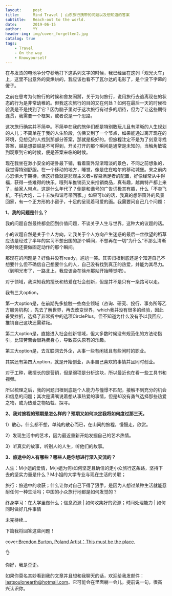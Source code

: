 ```yaml
---
layout:     post
title:      Mind Travel | 山东旅行携带的问题以及想知道的答案
subtitle:   Reach-out to the world.
date:       2019-06-15
author:     YY
header-img: img/cover_forgetten2.jpg
catalog: true
tags:
    - Travel
    - On the way
    - Knowyourself
---
```


在与发烫的电池争分夺秒地打下这系列文字的时候，我已经坐在这列「观光火车」上，这里不出意外的臭烘烘的，我应该也看不了瓦尔达的电影了，是个没下字幕的傻子。

之前在思考为何旅行的时候和舍友闹掰，关于为何旅行，说用旅行去逃离现在的状态的行为是非常幼稚的。但我这次旅行的目的又在何处？如何在最后一天的时候检验我是不是找到了它？因为脑子里对于这次旅行有过多的期待，但为了让这些期待连贯，我需要一个框架，或者说是一个思路。

这次旅行确实并不简单。不简单在我的旅伴们都是特别敢玩儿且有清晰的人生规划的人儿；不简单在于我的人生阶段，仿佛又到了一个节点，如果能通过离开现在的环境，见想见的人找到那部分答案，那就是极好的。但旅程注定不是为了刻意寻找答案，越是想要越是不可得到，开关打开的那个瞬间是通常是未知的，当触角敏锐到观察到它的时候，便是答案来临的时候。

现在我坐在渺小安全的硬卧最下铺，看着窗外渐渐暗淡的景色，不同之前想象的，我觉得特别舒服。在一个移动的地方，睡觉，像是住在哈尔的移动城堡。来之前内心恐惧大于期待，但这好像就是悲观主义者+容易满足者的配置，好像经常从中得福，获得一些难得的快乐。哦列车推销员又来推销商品，真有趣，越南特产都上来了，给家人带点，这是什么年代了？倒是和谐号的广告词极其有趣，什么「不卖飞机，不抗大炮，二十五块和谐号带回家。」如果可以的话，我真的想带窗外的风景回家，有一个正方形的小窗子，十足的呈现着可爱的画。我需要问自己几个问题：

**1、我的问题是什么？**

我的问题自然最终都会回到价值问题，不谈关乎人生与世界，这种大的议题的话。

小的议题自然是关于个人方向，让我关于个人方向产生迷惑的最后一丝欲望的稻草应该是经过了半年的实习不想出国的那个瞬间，不想再在一切“为什么”不那么清晰的时候还要做固定动作的那个瞬间。

那现在的问题是？好像并没有ready，尴尬一笑。其实归根到底还是个知道自己不想要什么但不确信自己想要什么的人，自己没有找到真正的热爱，并能为其尽力。（到明光市了，一路北上，我应该会在徐州那站开始睡觉吧）。

对于领域，我深知我的擅长和热爱在社会创新，但是并不是只有一条路可以走。

我有三大option，

第一大option是，在前期先多接触一些商业领域（咨询、研究、投行、事务所等乙方服务机构），先去了解世界，再去改变世界，which我并没有很多的经验，因此备受挫折，选择了非常折中的选项CirclePlus，但不知道为什么没有予以我回应，推销自己这块还需耕耘。

第二大option是，直接进入社会创新领域，但大多数时候没有规范化的方法论指引，比较劳苦会很耗费身心，导致丧失原有的乐趣。

第三大option是，去互联网去外企，从事一些有闲钱且有些闲时的职业。

其实还有第四大option，就是开始创业，从事自己喜欢的事情并且同时创业。

对于工种，我擅长的是营销，但是弱项是分析这块，所以最近也在看一些工具书和视频。

所以梳理之后，我的问题归根到底是个人能力与憧憬不匹配，接触不到充分的机会和信息的问题；其次是满嘴说着想从事热爱的事情，但是却没有勇气选择那些热爱之物，或为热爱之物牺牲、探寻。

**2、我对旅程的预期是怎么样的？预期又如何决定我将如何度过那三天。**

1）散心，什么都不想，单纯的散心而已，在山间的旅程，慢慢走，欣赏。

2）发现生活中的艺术，因为最近重新开始发掘自己的艺术热情。

3）听真实的故事，听别人的人生，听他们的故事。

**3、旅途中的人有哪些？哪些人是你想进行深入交流的？**

人生：M小姐的爱情，M小姐为何/如何坚定且确信的走小众旅行这条路，坚持下去的坚实力量是什么？M小姐的大学专业与现在生活的关联；

旅行：旅途中的收获；什么让你对自己下得了狠手，是因为人想过某种生活就能忍耐任何一种生活吗；中国的小众旅行地都是如何发觉的？

终身学习：在大学里做什么；信息资源 | 如何收集好的资源；时间处理能力 | 如何同时做好几件事情

未完待续...

下篇我将回答这些问题！

cover:[Brendon Burton, Poland Artist：This must be the place.](www.brendonburton.com)

👌

你好，我是歪歪。

如果你莫名其妙看到我的文章并且想和我聊天的话，欢迎给我发邮件：lastsoulonearth@hotmail.com。它可能会在里面躺一会儿。提前说一句，很高兴认识你。






